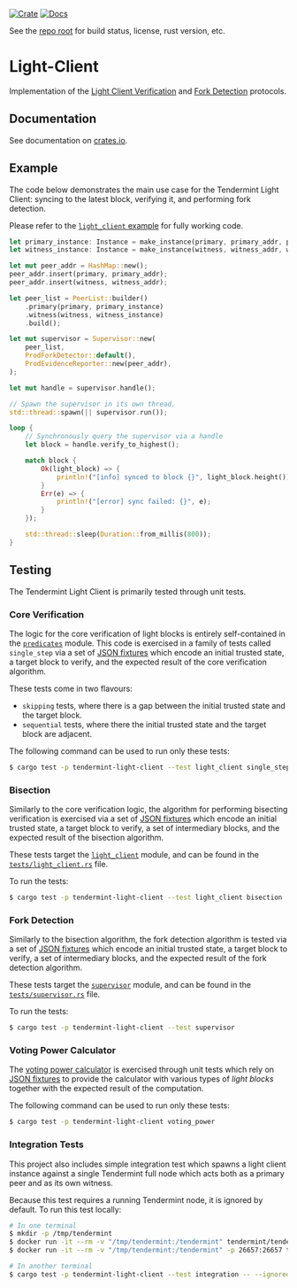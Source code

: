 [![Crate][crate-image]][crate-link]
[![Docs][docs-image]][docs-link]

See the [repo root] for build status, license, rust version, etc.

# Light-Client

Implementation of the [Light Client Verification][light-client-verification]
and [Fork Detection][light-client-detection] protocols.

## Documentation

See documentation on [crates.io][docs-link].

## Example

The code below demonstrates the main use case for the Tendermint Light Client: syncing to the latest block, verifying it, and performing fork detection.

Please refer to the [`light_client` example](https://github.com/informalsystems/tendermint-rs/blob/master/light-client/examples/light_client.rs) for fully working code.

```rust
let primary_instance: Instance = make_instance(primary, primary_addr, primary_path);
let witness_instance: Instance = make_instance(witness, witness_addr, witness_path);

let mut peer_addr = HashMap::new();
peer_addr.insert(primary, primary_addr);
peer_addr.insert(witness, witness_addr);

let peer_list = PeerList::builder()
    .primary(primary, primary_instance)
    .witness(witness, witness_instance)
    .build();

let mut supervisor = Supervisor::new(
    peer_list,
    ProdForkDetector::default(),
    ProdEvidenceReporter::new(peer_addr),
);

let mut handle = supervisor.handle();

// Spawn the supervisor in its own thread.
std::thread::spawn(|| supervisor.run());

loop {
    // Synchronously query the supervisor via a handle
    let block = handle.verify_to_highest();

    match block {
        Ok(light_block) => {
            println!("[info] synced to block {}", light_block.height());
        }
        Err(e) => {
            println!("[error] sync failed: {}", e);
        }
    });

    std::thread::sleep(Duration::from_millis(800));
}
```

## Testing

The Tendermint Light Client is primarily tested through unit tests.

### Core Verification

The logic for the core verification of light blocks is entirely self-contained in
the [`predicates`](./src/predicates.rs) module. This code is exercised in a family
of tests called `single_step` via a set of [JSON fixtures](./tests/support/single_step)
which encode an initial trusted state, a target block to verify, and the
expected result of the core verification algorithm.

These tests come in two flavours:

- `skipping` tests, where there is a gap between the initial trusted state and the target block.
- `sequential` tests, where there the initial trusted state and the target block are adjacent.

The following command can be used to run only these tests:

```bash
$ cargo test -p tendermint-light-client --test light_client single_step
```

### Bisection

Similarly to the core verification logic, the algorithm for performing bisecting
verification is exercised via a set of [JSON fixtures](./tests/support/bisection/single_peer)
which encode an initial trusted state, a target block to verify, a set of intermediary blocks,
and the expected result of the bisection algorithm.

These tests target the [`light_client`](./src/light_client.rs) module,
and can be found in the [`tests/light_client.rs`](./tests/light_client.rs) file.

To run the tests:

```bash
$ cargo test -p tendermint-light-client --test light_client bisection
```

### Fork Detection

Similarly to the bisection algorithm, the fork detection algorithm is tested via a set
of [JSON fixtures](./tests/support/bisection/single_peer) which encode an initial trusted
state, a target block to verify, a set of intermediary blocks, and the expected result
of the fork detection algorithm.

These tests target the [`supervisor`](./src/supervisor.rs) module,
and can be found in the [`tests/supervisor.rs`](./tests/supervisor.rs) file.

To run the tests:

```bash
$ cargo test -p tendermint-light-client --test supervisor
```

### Voting Power Calculator

The [voting power calculator](./src/operations/voting_power.rs) is exercised through
unit tests which rely on [JSON fixtures](./tests/support/voting_power/) to provide
the calculator with various types of *light blocks* together with the expected result
of the computation.

The following command can be used to run only these tests:

```bash
$ cargo test -p tendermint-light-client voting_power
```

### Integration Tests

This project also includes simple integration test which spawns a light client instance
against a single Tendermint full node which acts both as a primary peer and as its
own witness.

Because this test requires a running Tendermint node, it is ignored by default.
To run this test locally:

```bash
# In one terminal
$ mkdir -p /tmp/tendermint
$ docker run -it --rm -v "/tmp/tendermint:/tendermint" tendermint/tendermint init
$ docker run -it --rm -v "/tmp/tendermint:/tendermint" -p 26657:26657 tendermint/tendermint node --proxy_app=kvstore

# In another terminal
$ cargo test -p tendermint-light-client --test integration -- --ignored --nocapture
```

[//]: # (badges)

[crate-image]: https://img.shields.io/crates/v/tendermint-light-client.svg
[crate-link]: https://crates.io/crates/tendermint-light-client
[docs-image]: https://docs.rs/tendermint-light-client/badge.svg
[docs-link]: https://docs.rs/tendermint-light-client/

[//]: # (general links)

[repo root]: https://github.com/informalsystems/tendermint-rs
[quick start]: https://github.com/tendermint/tendermint/blob/master/docs/introduction/quick-start.md
[Tendermint]: https://github.com/tendermint/tendermint
[light-client-verification]: https://github.com/informalsystems/tendermint-rs/blob/master/docs/spec/lightclient/verification/verification.md
[light-client-detection]: https://github.com/informalsystems/tendermint-rs/tree/master/docs/spec/lightclient/detection
